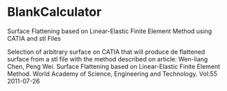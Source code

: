 # BlankCalculator
Surface Flattening based on Linear-Elastic Finite Element Method using CATIA and stl Files

Selection of arbitrary surface on CATIA that will produce de flattened surface from a stl file with the method described on article:
Wen-liang Chen, Peng Wei. 
Surface Flattening based on Linear-Elastic Finite Element Method.
World Academy of Science, Engineering and Technology.
Vol:55 2011-07-26
